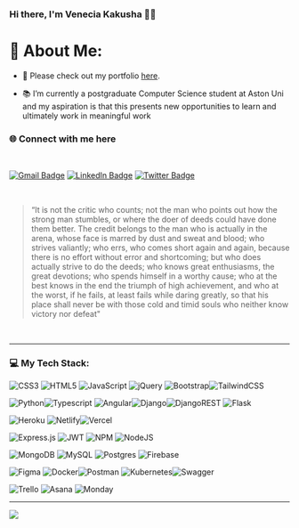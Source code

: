 ### Hi there, I'm Venecia Kakusha 👨‍💻

# 💫 About Me:

- 📧 Please check out my portfolio <a href="https://kakushavenecia.github.io/staticportfolio/" target="_blank">here</a>. <br>

- 📚 I’m currently a postgraduate Computer Science student at Aston Uni and my aspiration is that this presents new opportunities to learn and ultimately work in meaningful work <br>


### 🌐 Connect with me here<br>
<br>

[![Gmail Badge](https://img.shields.io/badge/-Gmail-c14438?style=flat-square&logo=Gmail&logoColor=white&link=mailto:kakushavenecia@gmail.com)](mailto:kakushavenecia@gmail.com)      [![LinkedIn Badge](https://img.shields.io/badge/-LinkedIn-000?style=flat-square&logo=linkedin&logoColor=white&link=https://www.linkedin.com/in/kakushavenecia/)](/https://www.linkedin.com/in/kakushavenecia/) 
     [![Twitter Badge](https://img.shields.io/badge/-Twitter-1da1f2?style=flat-square&labelColor=1da1f2&logo=twitter&logoColor=white&link=https://twitter.com/_vee_k)](https://twitter.com/_vee_k)

<br>

> “It is not the critic who counts; not the man who points out how the strong man stumbles, or where the doer of deeds could have done them better. The credit belongs to the man who is actually in the arena, whose face is marred by dust and sweat and blood; who strives valiantly; who errs, who comes short again and again, because there is no effort without error and shortcoming; but who does actually strive to do the deeds; who knows great enthusiasms, the great devotions; who spends himself in a worthy cause; who at the best knows in the end the triumph of high achievement, and who at the worst, if he fails, at least fails while daring greatly, so that his place shall never be with those cold and timid souls who neither know victory nor defeat"
<br>

---
### 💻 My Tech Stack:

![CSS3](https://img.shields.io/badge/css3-%231572B6.svg?style=for-the-badge&logo=css3&logoColor=white) ![HTML5](https://img.shields.io/badge/html5-%23E34F26.svg?style=for-the-badge&logo=html5&logoColor=white) ![JavaScript](https://img.shields.io/badge/javascript-%23323330.svg?style=for-the-badge&logo=javascript&logoColor=%23F7DF1E)
![jQuery](https://img.shields.io/badge/jquery-%230769AD.svg?style=for-the-badge&logo=jquery&logoColor=white) ![Bootstrap](https://img.shields.io/badge/bootstrap-%23563D7C.svg?style=for-the-badge&logo=bootstrap&logoColor=white)![TailwindCSS](https://img.shields.io/badge/tailwindcss-%2338B2AC.svg?style=for-the-badge&logo=tailwind-css&logoColor=white) 


![Python](https://img.shields.io/badge/python-3670A0?style=for-the-badge&logo=python&logoColor=ffdd54)![Typescript](https://img.shields.io/badge/typescript-%23323330.svg?style=for-the-badge&logo=typescript&logoColor=%23F7DF1E) ![Angular](https://img.shields.io/badge/angular-%23007ACC.svg?style=for-the-badge&logo=Angular&logoColor=red)![Django](https://img.shields.io/badge/django-%23092E20.svg?style=for-the-badge&logo=django&logoColor=white)![DjangoREST](https://img.shields.io/badge/DJANGO-REST-ff1709?style=for-the-badge&logo=django&logoColor=white&color=ff1709&labelColor=gray) ![Flask ](https://img.shields.io/badge/flask-%23092E20.svg?style=for-the-badge&logo=flask&logoColor=white) 



![Heroku](https://img.shields.io/badge/heroku-%23430098.svg?style=for-the-badge&logo=heroku&logoColor=white) ![Netlify](https://img.shields.io/badge/netlify-%23000000.svg?style=for-the-badge&logo=netlify&logoColor=#00C7B7)![Vercel](https://img.shields.io/badge/vercel-%23000000.svg?style=for-the-badge&logo=vercel&logoColor=white) 



![Express.js](https://img.shields.io/badge/express.js-%23404d59.svg?style=for-the-badge&logo=express&logoColor=%2361DAFB) ![JWT](https://img.shields.io/badge/JWT-black?style=for-the-badge&logo=JSON%20web%20tokens) ![NPM](https://img.shields.io/badge/NPM-%23000000.svg?style=for-the-badge&logo=npm&logoColor=white) ![NodeJS](https://img.shields.io/badge/node.js-6DA55F?style=for-the-badge&logo=node.js&logoColor=white)



![MongoDB](https://img.shields.io/badge/MongoDB-%234ea94b.svg?style=for-the-badge&logo=mongodb&logoColor=white) ![MySQL](https://img.shields.io/badge/mysql-%2300f.svg?style=for-the-badge&logo=mysql&logoColor=white) ![Postgres](https://img.shields.io/badge/postgres-%23316192.svg?style=for-the-badge&logo=postgresql&logoColor=white) ![Firebase](https://img.shields.io/badge/firebase-%23039BE5.svg?style=for-the-badge&logo=firebase)	



![Figma](https://img.shields.io/badge/figma-%23F24E1E.svg?style=for-the-badge&logo=figma&logoColor=white) ![Docker](https://img.shields.io/badge/docker-%230db7ed.svg?style=for-the-badge&logo=docker&logoColor=white)![Postman](https://img.shields.io/badge/Postman-FF6C37?style=for-the-badge&logo=postman&logoColor=white) ![Kubernetes](https://img.shields.io/badge/kubernetes-%23326ce5.svg?style=for-the-badge&logo=kubernetes&logoColor=white)![Swagger](https://img.shields.io/badge/-Swagger-%23Clojure?style=for-the-badge&logo=swagger&logoColor=white) 



![Trello](https://img.shields.io/badge/Trello-%23026AA7.svg?style=for-the-badge&logo=Trello&logoColor=white) ![Asana](https://img.shields.io/badge/Asana-%23026AA7.svg?style=for-the-badge&logo=Asana&logoColor=red)  ![Monday](https://img.shields.io/badge/monday-%23026AA7.svg?style=for-the-badge&logo=Monday&logoColor=white) 

---
[![](https://visitcount.itsvg.in/api?id=KakushaVenecia&label=Profile%20Views&color=8&icon=0&pretty=false)](https://visitcount.itsvg.in)


